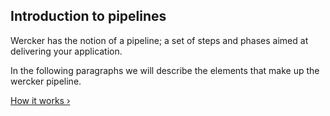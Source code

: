 ## Introduction to pipelines

Wercker has the notion of a pipeline; a set of steps and phases aimed at delivering your application.

In the following paragraphs we will describe the elements that make up the wercker pipeline.

[How it works &rsaquo;](/learn/pipelines/02_how-it-works.html "nav next pipelines")
